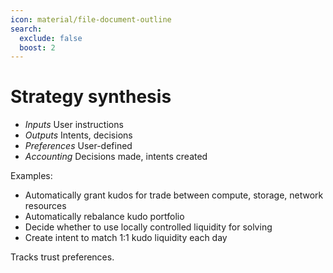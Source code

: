 ```yaml
---
icon: material/file-document-outline
search:
  exclude: false
  boost: 2
---
```


# Strategy synthesis

- *Inputs*
    User instructions
- *Outputs*
    Intents, decisions
- *Preferences*
    User-defined
- *Accounting*
    Decisions made, intents created

Examples:
- Automatically grant kudos for trade between compute, storage, network resources
- Automatically rebalance kudo portfolio
- Decide whether to use locally controlled liquidity for solving
- Create intent to match 1:1 kudo liquidity each day

Tracks trust preferences.
